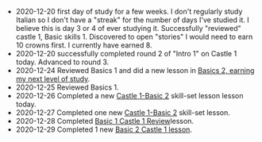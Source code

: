 * 2020-12-20 first day of study for a few weeks. I don't regularly study Italian so I don't have a "streak" for the number of days I've studied it. I believe this is day 3 or 4 of ever studying it.  Successfully "reviewed" castle 1, Basic skills 1. Discovered to open "stories" I would need to earn 10 crowns first. I currently have earned 8. <br>
* 2020-12-20 successfully completed round 2 of "Intro 1" on Castle 1 today. Advanced to round 3. <br>
* 2020-12-24 Reviewed Basics 1 and did a new lesson in [Basics 2, earning my next level of study](https://github.com/EO4wellness/T-I-L/blob/main/polyglot/italiano/castle-1/Basics-2.md#2020-12-24).<br>
* 2020-12-25 Reviewed Basics 1. 
* 2020-12-26 Completed a new [Castle 1-Basic 2](https://github.com/EO4wellness/T-I-L/blob/main/polyglot/italiano/castle-1/2020-12-26-study-session.md) skill-set lesson lesson today. 
* 2020-12-27 Completed one new [Castle 1-Basic 2](https://github.com/EO4wellness/T-I-L/blob/main/polyglot/italiano/castle-1/2020-12-27.md) skill-set lesson. 
* 2020-12-28 Completed [Basic 1 Castle 1 Review](https://github.com/EO4wellness/T-I-L/blob/main/polyglot/italiano/castle-1/2020-12-28.md)lesson.
* 2020-12-29 Completed 1 new [Basic 2 Castle 1 lesson](https://github.com/EO4wellness/T-I-L/blob/main/polyglot/italiano/castle-1/2020-12-29.md).

